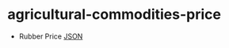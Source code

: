 # agricultural-commodities-price

- Rubber Price [JSON](https://raw.githubusercontent.com/wiki/anuwatavis/agricultural-commodities-price/rubber_data/rubber_price_2022.json)

